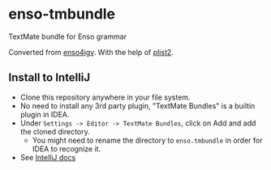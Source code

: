# enso-tmbundle
TextMate bundle for Enso grammar

Converted from [enso4igv](https://github.com/enso-org/enso/blob/develop/tools/enso4igv/src/main/resources/org/enso/tools/enso4igv/enso.tmLanguage.json).
With the help of [plist2](https://github.com/wareset/plist2).

## Install to IntelliJ
- Clone this repository anywhere in your file system.
- No need to install any 3rd party plugin, "TextMate Bundles" is a builtin plugin in IDEA.
- Under `Settings -> Editor -> TextMate Bundles`, click on Add and add the cloned directory.
  - You might need to rename the directory to `enso.tmbundle` in order for IDEA to recognize it.
- See [IntelliJ docs](https://www.jetbrains.com/help/idea/textmate-bundles.html)
